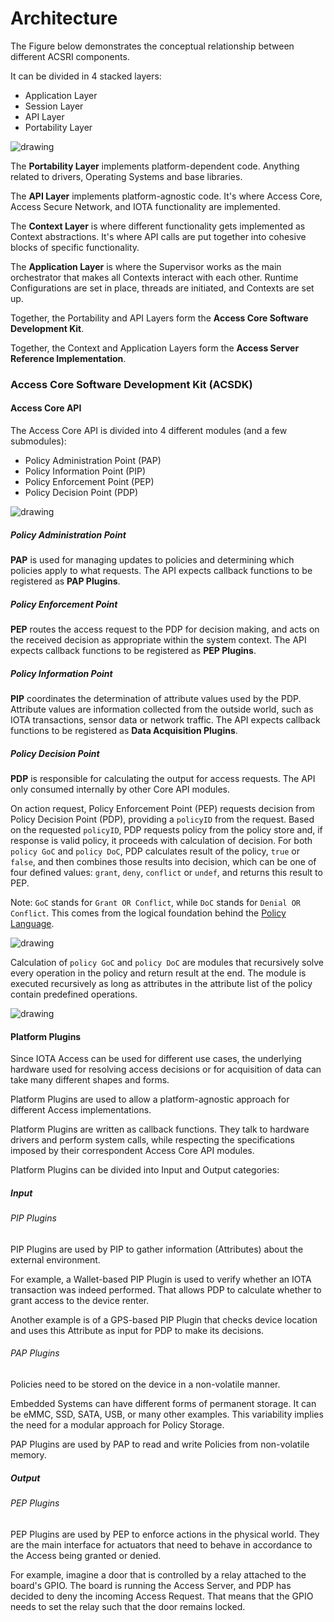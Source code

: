 # Architecture

The Figure below demonstrates the conceptual relationship between different ACSRI components.

It can be divided in 4 stacked layers:
- Application Layer
- Session Layer
- API Layer
- Portability Layer

![drawing](/docs/images/arch.svg)

The **Portability Layer** implements platform-dependent code. Anything related to drivers, Operating Systems and base libraries.

The **API Layer** implements platform-agnostic code. It's where Access Core, Access Secure Network, and IOTA functionality are implemented.

The **Context Layer** is where different functionality gets implemented as Context abstractions. It's where API calls are put together into cohesive blocks of specific functionality.

The **Application Layer** is where the Supervisor works as the main orchestrator that makes all Contexts interact with each other. Runtime Configurations are set in place, threads are initiated, and Contexts are set up.

Together, the Portability and API Layers form the **Access Core Software Development Kit**.

Together, the Context and Application Layers form the **Access Server Reference Implementation**.

###  Access Core Software Development Kit (ACSDK)

#### Access Core API
The Access Core API is divided into 4 different modules (and a few submodules):
- Policy Administration Point (PAP)
- Policy Information Point (PIP)
- Policy Enforcement Point (PEP)
- Policy Decision Point (PDP)

![drawing](/docs/images/pxp.png)

##### Policy Administration Point

**PAP** is used for managing updates to policies and determining which policies apply to what requests. The API expects callback functions to be registered as **PAP Plugins**.

##### Policy Enforcement Point

**PEP** routes the access request to the PDP for decision making, and acts on the received decision as appropriate within the system context. The API expects callback functions to be registered as **PEP Plugins**.

##### Policy Information Point

**PIP** coordinates the determination of attribute values used by the PDP. Attribute values are information collected from the outside world, such as IOTA transactions, sensor data or network traffic. The API expects callback functions to be registered as **Data Acquisition Plugins**.

##### Policy Decision Point

**PDP** is responsible for calculating the output for access requests. The API only consumed internally by other Core API modules.

On action request, Policy Enforcement Point (PEP) requests decision from Policy Decision Point (PDP), providing a `policyID` from the request. Based on the requested `policyID`, PDP  requests policy from the policy store and, if response is valid policy, it proceeds with calculation of decision. For both `policy GoC` and `policy DoC`, PDP calculates result of the policy, `true` or `false`, and then combines those results into decision, which can be one of four defined values: `grant`, `deny`, `conflict` or `undef`, and returns this result to PEP.

Note: `GoC` stands for `Grant OR Conflict`, while `DoC` stands for `Denial OR Conflict`. This comes from the logical foundation behind the [Policy Language](/docs/04-policy-specs.md).

![drawing](/docs/images/pdp.png)

Calculation of `policy GoC` and `policy DoC` are modules that recursively solve every operation in the policy and return result at the end. The module is executed recursively as long as attributes in the attribute list of the policy contain predefined operations.

![drawing](/docs/images/pdp2.png)

#### Platform Plugins
Since IOTA Access can be used for different use cases, the underlying hardware used for resolving access decisions or for acquisition of data can take many different shapes and forms.

Platform Plugins are used to allow a platform-agnostic approach for different Access implementations.

Platform Plugins are written as callback functions. They talk to hardware drivers and perform system calls, while respecting the specifications imposed by their correspondent Access Core API modules.

Platform Plugins can be divided into Input and Output categories:

##### Input
###### PIP Plugins
PIP Plugins are used by PIP to gather information (Attributes) about the external environment.

For example, a Wallet-based PIP Plugin is used to verify whether an IOTA transaction was indeed performed. That allows PDP to calculate whether to grant access to the device renter.

Another example is of a GPS-based PIP Plugin that checks device location and uses this Attribute as input for PDP to make its decisions.

###### PAP Plugins
Policies need to be stored on the device in a non-volatile manner.

Embedded Systems can have different forms of permanent storage. It can be eMMC, SSD, SATA, USB, or many other examples. This variability implies the need for a modular approach for Policy Storage.

PAP Plugins are used by PAP to read and write Policies from non-volatile memory.

##### Output
###### PEP Plugins
PEP Plugins are used by PEP to enforce actions in the physical world. They are the main interface for actuators that need to behave in accordance to the Access being granted or denied.

For example, imagine a door that is controlled by a relay attached to the board's GPIO. The board is running the Access Server, and PDP has decided to deny the incoming Access Request. That means that the GPIO needs to set the relay such that the door remains locked.
